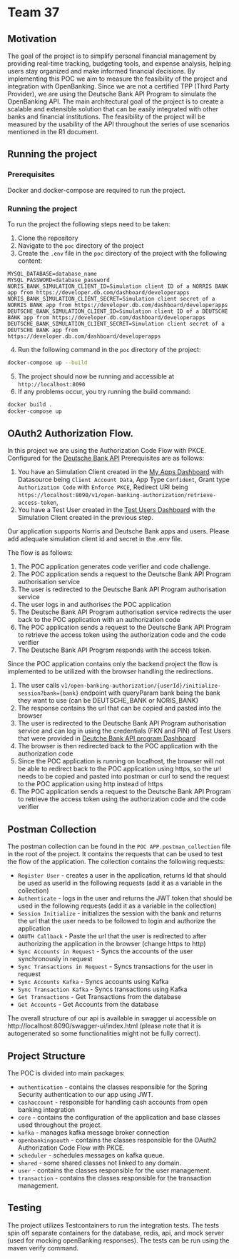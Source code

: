 # Team 37

## Motivation

The goal of the project is to simplify personal financial management by providing real-time tracking, budgeting tools,
and expense analysis, helping users stay organized and make informed financial decisions. By implementing this POC we aim
to measure the feasibility of the project and integration with OpenBanking. Since we are not a certified TPP (Third Party Provider), we are using the
Deutsche Bank API Program to simulate the OpenBanking API. The main architectural goal of the project is to create a scalable and extensible
solution that can be easily integrated with other banks and financial institutions. The feasibility of the project will be measured by the
usability of the API throughout the series of use scenarios mentioned in the R1 document.

## Running the project

### Prerequisites
Docker and docker-compose are required to run the project.

### Running the project

To run the project the following steps need to be taken:
1. Clone the repository
2. Navigate to the `poc` directory of the project
3. Create the `.env` file in the `poc` directory of the project with the following content:
```
MYSQL_DATABASE=database_name
MYSQL_PASSWORD=database_password
NORIS_BANK_SIMULATION_CLIENT_ID=Simulation client ID of a NORRIS BANK app from https://developer.db.com/dashboard/developerapps
NORIS_BANK_SIMULATION_CLIENT_SECRET=Simulation client secret of a NORRIS BANK app from https://developer.db.com/dashboard/developerapps
DEUTSCHE_BANK_SIMULATION_CLIENT_ID=Simulation client ID of a DEUTSCHE BANK app from https://developer.db.com/dashboard/developerapps
DEUTSCHE_BANK_SIMULATION_CLIENT_SECRET=Simulation client secret of a DEUTSCHE BANK app from https://developer.db.com/dashboard/developerapps
```
4. Run the following command in the `poc` directory of the project:
```bash
docker-compose up --build
```
5. The project should now be running and accessible at `http://localhost:8090`
6. If any problems occur, you try running the build command:
```bash
docker build .
docker-compose up
```

## OAuth2 Authorization Flow.

In this project we are using the Authorization Code Flow with PKCE. Configured for the [Deutsche Bank API](https://developer.db.com)
Prerequisites are as follows:
1. You have an Simulation Client created in the [My Apps Dashboard](https://developer.db.com/dashboard/developerapps) with
Datasource being `Client Account Data`, App Type `Confident`,
Grant type `Authorization Code` with `Enforce PKCE`, Redirect URI being `https://localhost:8090/v1/open-banking-authorization/retrieve-access-token`,
2. You have a Test User created in the [Test Users Dashboard](https://developer.db.com/dashboard/testusers) with the Simulation Client created in the previous step.

Our application supports Norris and Deutsche Bank apps and users. Please add adequate simulation client id and secret in the .env file.

The flow is as follows:

1. The POC application generates code verifier and code challenge.
2. The POC application sends a request to the Deutsche Bank API Program authorisation service
3. The user is redirected to the Deutsche Bank API Program authorisation service
4. The user logs in and authorises the POC application
5. The Deutsche Bank API Program authorisation service redirects the user back to the POC application with an authorization code
6. The POC application sends a request to the Deutsche Bank API Program to retrieve the access token using the authorization code and the code verifier
7. The Deutsche Bank API Program responds with the access token.

Since the POC application contains only the backend project the flow is implemented to be utilized with the browser handling the redirections.

1. The user calls `v1/open-banking-authorization/{userId}/initialize-session?bank={bank}` endpoint with queryParam bank being the bank they want to use
   (can be DEUTSCHE_BANK or NORIS_BANK)
2. The response contains the url that can be copied and pasted into the browser
3. The user is redirected to the Deutsche Bank API Program authorisation service and can log in using the credentials (FKN and PIN) of Test Users 
that were provided in [Deutche Bank API program Dashboard](https://developer.db.com/dashboard/testusers)
4. The browser is then redirected back to the POC application with the authorization code 
5. Since the POC application is running on localhost, the browser will not be able to redirect back to the POC application using https,
so the url needs to be copied and pasted into postman or curl to send the request to the POC application using http instead of https
6. The POC application sends a request to the Deutsche Bank API Program to retrieve the access token using the authorization code and the code verifier

## Postman Collection

The postman collection can be found in the `POC APP.postman_collection` file in the root of the project.
It contains the requests that can be used to test the flow of the application. The collection contains the following requests:
- `Register User` - creates a user in the application, returns Id that should be used as userId in the following requests (add it as a variable in the collection)
- `Authenticate` - logs in the user and returns the JWT token that should be used in the following requests (add it as a variable in the collection)
- `Session Initialize` - initializes the session with the bank and returns the url that the user needs to be followed to login and authorize the application
- `OAUTH Callback` - Paste the url that the user is redirected to after authorizing the application in the browser (change https to http)
- `Sync Accounts in Request` - Syncs the accounts of the user synchronously in request
- `Sync Transactions in Request` - Syncs transactions for the user in request
- `Sync Accounts Kafka` - Syncs accounts using Kafka
- `Sync Transaction Kafka` - Syncs transactions using Kafka
- `Get Transactions` - Get Transactions from the database
- `Get Accounts` - Get Accounts from the database

The overall structure of our api is available in swagger ui accessible on http://localhost:8090/swagger-ui/index.html
(please note that it is autogenerated so some functionalities might not be fully correct).

## Project Structure

The POC is divided into main packages:
- `authentication` - contains the classes responsible for the Spring Security authentication to our app using JWT.
- `cashaccount` - responsible for handling cash accounts from open banking integration
- `core` - contains the configuration of the application and base classes used throughout the project.
- `kafka` - manages kafka message broker connection
- `openbankingoauth` - contains the classes responsible for the OAuth2 Authorization Code Flow with PKCE.
- `scheduler` - schedules messages on kafka queue.
- `shared` - some shared classes not linked to any domain.
- `user` - contains the classes responsible for the user management.
- `transaction` - contains the classes responsible for the transaction management.

## Testing

The project utilizes Testcontainers to run the integration tests. The tests spin off separate containers for the database,
redis, api, and mock server (used for mocking openBanking responses). The tests can be run using the maven verify command.
